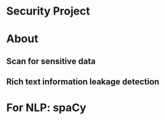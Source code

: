 # Security Project
# About
## Scan for sensitive data
## Rich text information leakage detection

# For NLP: spaCy
